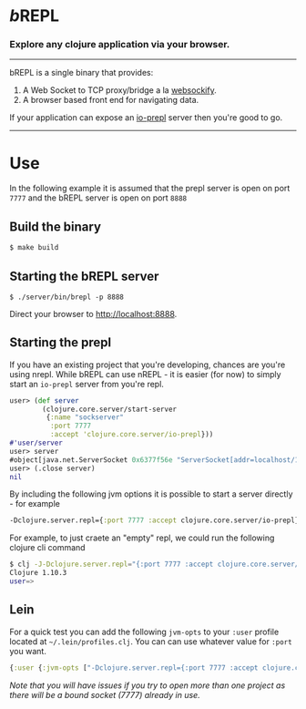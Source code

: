 # _b_**REPL**

### Explore **any** clojure application via your browser.

---

bREPL is a single binary that provides:

1. A Web Socket to TCP proxy/bridge a la [websockify](https://github.com/novnc/websockify).
2. A browser based front end for navigating data.

If your application can expose an [io-prepl](https://clojuredocs.org/clojure.core.server/io-prepl) server then you're good to go.

---

# Use

In the following example it is assumed that the prepl server is open on port `7777` and the bREPL server is open on port `8888`

## Build the binary

```bash
$ make build
```

## Starting the bREPL server

```
$ ./server/bin/brepl -p 8888
```

Direct your browser to  [http://localhost:8888](http://localhost:8888).


## Starting the prepl

If you have an existing project that you're developing, chances are you're using nrepl. While bREPL can use nREPL - it is easier (for now) to simply start an `io-prepl` server from you're repl.

```clojure
user> (def server 
        (clojure.core.server/start-server
         {:name "sockserver" 
          :port 7777
          :accept 'clojure.core.server/io-prepl}))
#'user/server
user> server
#object[java.net.ServerSocket 0x6377f56e "ServerSocket[addr=localhost/127.0.0.1,localport=7777]"]
user> (.close server)
nil
```

By including the following jvm options it is possible to start a server directly - for example

```clojure
-Dclojure.server.repl={:port 7777 :accept clojure.core.server/io-prepl}
```

For example, to just craete an "empty" repl, we could run the following clojure cli command

```bash
$ clj -J-Dclojure.server.repl="{:port 7777 :accept clojure.core.server/io-prepl}"
Clojure 1.10.3
user=> 
```

## Lein

For a quick test you can add the following `jvm-opts` to your `:user` profile located at `~/.lein/profiles.clj`. You can can use whatever value for `:port` you want.

```clojure
{:user {:jvm-opts ["-Dclojure.server.repl={:port 7777 :accept clojure.core.server/io-prepl}"]}}
```

_Note that you will have issues if you try to open more than one project as there will be a bound socket (7777) already in use._



